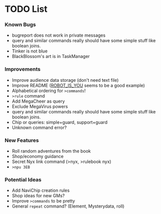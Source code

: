 # TODO List

### Known Bugs
- bugreport does not work in private messages
- query and similar commands really should have some simple stuff like boolean joins.
- Tinker is not blue
- BlackBlossom's art is in TaskManager

### Improvements
- Improve audience data storage (don't need text file)
- Improve README ([ROBOT_IS_YOU](https://github.com/RocketRace/robot-is-you) seems to be a good example)
- Alphabetical ordering for `>commands`!
- `>rule` command
- Add MegaCheer as query
- Exclude MegaVirus powers
- query and similar commands really should have some simple stuff like boolean joins.
- Chip or queries: simple+guard, support+guard
- Unknown command error?

### New Features
- Roll random adventures from the book
- Shop/economy guidance
- Secret Nyx link command (>nyx, >rulebook nyx)
- `>npu 3EB`

### Potential Ideas
- Add NaviChip creation rules
- Shop ideas for new GMs?
- Improve `>commands` to be pretty
- General `repeat` command? (Element, Mysterydata, roll)
